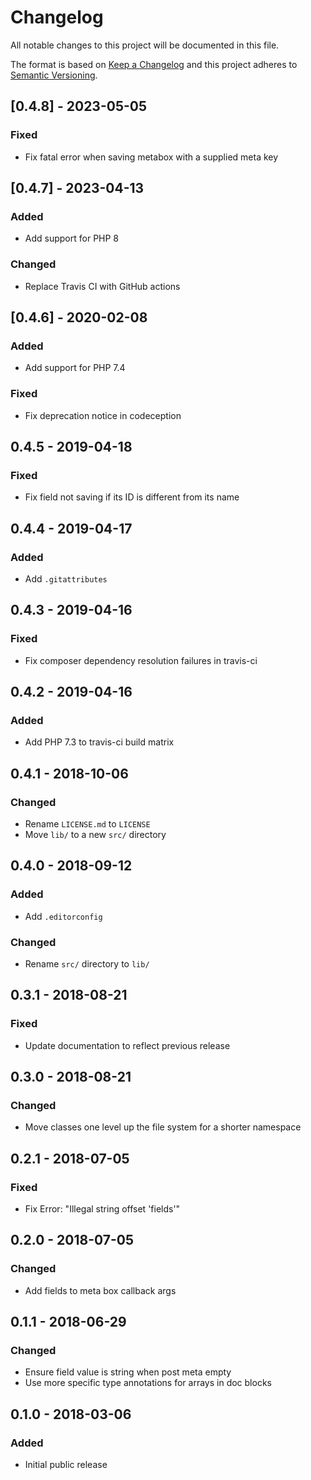 # Changelog

All notable changes to this project will be documented in this file.

The format is based on [Keep a Changelog](http://keepachangelog.com/en/1.0.0/)
and this project adheres to [Semantic Versioning](http://semver.org/spec/v2.0.0.html).

## [0.4.8] - 2023-05-05

### Fixed
- Fix fatal error when saving metabox with a supplied meta key

## [0.4.7] - 2023-04-13

### Added
- Add support for PHP 8

### Changed
- Replace Travis CI with GitHub actions

## [0.4.6] - 2020-02-08

### Added
- Add support for PHP 7.4

### Fixed
- Fix deprecation notice in codeception

## 0.4.5 - 2019-04-18

### Fixed
- Fix field not saving if its ID is different from its name

## 0.4.4 - 2019-04-17

### Added
- Add `.gitattributes`

## 0.4.3 - 2019-04-16

### Fixed
- Fix composer dependency resolution failures in travis-ci

## 0.4.2 - 2019-04-16

### Added
- Add PHP 7.3 to travis-ci build matrix

## 0.4.1 - 2018-10-06

### Changed
- Rename `LICENSE.md` to `LICENSE`
- Move `lib/` to a new `src/` directory

## 0.4.0 - 2018-09-12

### Added
- Add `.editorconfig`

### Changed
- Rename `src/` directory to `lib/`

## 0.3.1 - 2018-08-21

### Fixed
- Update documentation to reflect previous release

## 0.3.0 - 2018-08-21

### Changed
- Move classes one level up the file system for a shorter namespace

## 0.2.1 - 2018-07-05

### Fixed
- Fix Error: "Illegal string offset 'fields'"

## 0.2.0 - 2018-07-05

### Changed
- Add fields to meta box callback args

## 0.1.1 - 2018-06-29

### Changed
- Ensure field value is string when post meta empty
- Use more specific type annotations for arrays in doc blocks

## 0.1.0 - 2018-03-06

### Added
- Initial public release
